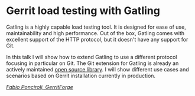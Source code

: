 # Gerrit load testing with Gatling

Gatling is a highly capable load testing tool. It is designed for ease of use, maintainability and high performance.
Out of the box, Gatling comes with excellent support of the HTTP protocol, but it doesn't have any support for Git.

In this talk I will show how to extend Gatling to use a different protocol focusing in particular on Git.
The Git extension for Gatling is already an actively maintained [open source library](https://github.com/GerritForge/gatling-git).
I will show different use cases and scenarios based on Gerrit installation currently in production.

*[Fabio Ponciroli, GerritForge](../speakers.md#fabio-ponciroli---gerritforge)*
